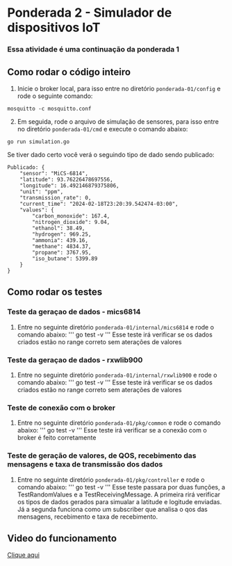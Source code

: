 # Ponderada 2 - Simulador de dispositivos IoT 
### Essa atividade é uma continuação da ponderada 1

## Como rodar o código inteiro

1. Inicie o broker local, para isso entre no diretório `ponderada-01/config` e rode o seguinte comando:
```
mosquitto -c mosquitto.conf
```

2. Em seguida, rode o arquivo de simulação de sensores, para isso entre no diretório `ponderada-01/cmd` e execute o comando abaixo:
```
go run simulation.go
```

Se tiver dado certo você verá o seguindo tipo de dado sendo publicado:

```
Publicado: {
    "sensor": "MiCS-6814",
    "latitude": 93.76226478697556,
    "longitude": 16.492146879375806,
    "unit": "ppm",
    "transmission_rate": 0,
    "current_time": "2024-02-18T23:20:39.542474-03:00",
    "values": {
        "carbon_monoxide": 167.4,
        "nitrogen_dioxide": 9.04,
        "ethanol": 38.49,
        "hydrogen": 969.25,
        "ammonia": 439.16,
        "methane": 4834.37,
        "propane": 3767.95,
        "iso_butane": 5399.89
    }
}
```

## Como rodar os testes
### Teste da geraçao de dados - mics6814

1. Entre no seguinte diretório `ponderada-01/internal/mics6814` e rode o comando abaixo:
'''
go test -v
'''
Esse teste irá verificar se os dados criados estão no range correto sem aterações de valores


### Teste da geraçao de dados - rxwlib900

1. Entre no seguinte diretório `ponderada-01/internal/rxwlib900` e rode o comando abaixo:
'''
go test -v
'''
Esse teste irá verificar se os dados criados estão no range correto sem aterações de valores


### Teste de conexão com o broker

1. Entre no seguinte diretório `ponderada-01/pkg/common` e rode o comando abaixo:
'''
go test -v
'''
Esse teste irá verificar se a conexão com o broker é feito corretamente

### Teste de geração de valores, de QOS, recebimento das mensagens e taxa de transmissão dos dados

1. Entre no seguinte diretório `ponderada-01/pkg/controller` e rode o comando abaixo:
'''
go test -v
'''
Esse teste passara por duas funções, a TestRandomValues e a TestReceivingMessage. A primeira rirá verificar os tipos de dados gerados para simualar a latitude e logitude enviadas. Já a segunda funciona como um subscriber que analisa o qos das mensagens, recebimento e taxa de recebimento.

## Video do funcionamento


[Clique aqui](https://www.youtube.com/watch?v=FKGViEZvCag)